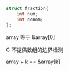 ```c
struct fraction{
	int num;
	int denom;
};

```



array 等于 &array[0]

C 不提供数组的边界检测

array + k == &array[k]